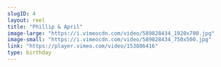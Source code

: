 ```yaml
---
slugID: 4 
layout: reel
title: "Phillip & April"
image-large: "https://i.vimeocdn.com/video/589828434_1920x700.jpg"
image-small: "https://i.vimeocdn.com/video/589828434_750x500.jpg"
link: "https://player.vimeo.com/video/153886416"
type: birthday 
---
```

